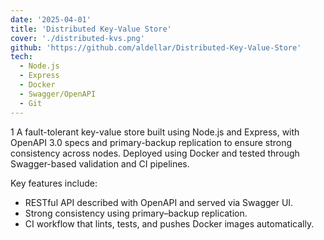 ```yaml
---
date: '2025-04-01'
title: 'Distributed Key-Value Store'
cover: './distributed-kvs.png'
github: 'https://github.com/aldellar/Distributed-Key-Value-Store'
tech:
  - Node.js
  - Express
  - Docker
  - Swagger/OpenAPI
  - Git
---
```


1 A fault-tolerant key-value store built using Node.js and Express, with OpenAPI 3.0 specs and primary-backup replication to ensure strong consistency across nodes. Deployed using Docker and tested through Swagger-based validation and CI pipelines.

Key features include:

- RESTful API described with OpenAPI and served via Swagger UI.
- Strong consistency using primary–backup replication.
- CI workflow that lints, tests, and pushes Docker images automatically.
